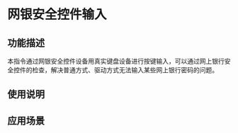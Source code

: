 # 网银安全控件输入
## 功能描述
本指令通过网银安全控件设备用真实键盘设备进行按键输入，可以通过网上银行安全控件的检查，解决普通方式、驱动方式无法输入某些网上银行密码的问题。
## 使用说明
## 应用场景
